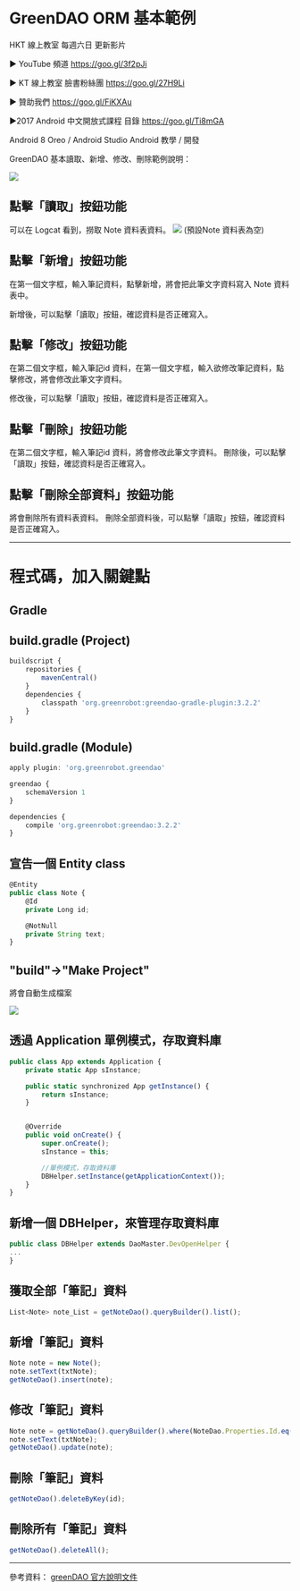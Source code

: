 GreenDAO ORM 基本範例
===
HKT 線上教室 每週六日 更新影片

▶ YouTube 頻道
https://goo.gl/3f2pJi

▶ KT 線上教室 臉書粉絲團
https://goo.gl/27H9Li

▶ 贊助我們
https://goo.gl/FiKXAu

▶2017 Android 中文開放式課程 目錄
https://goo.gl/Ti8mGA

Android 8 Oreo / Android Studio 
Android 教學 / 開發


GreenDAO 基本讀取、新增、修改、刪除範例說明：

![](https://i.imgur.com/i0HVPkC.png)

## 點擊「讀取」按鈕功能
可以在 Logcat 看到，撈取 Note 資料表資料。
![](https://i.imgur.com/h2s27k2.png)
(預設Note 資料表為空)

## 點擊「新增」按鈕功能
在第一個文字框，輸入筆記資料，點擊新增，將會把此筆文字資料寫入 Note 資料表中。

新增後，可以點擊「讀取」按鈕，確認資料是否正確寫入。

## 點擊「修改」按鈕功能
在第二個文字框，輸入筆記id 資料，在第一個文字框，輸入欲修改筆記資料，點擊修改，將會修改此筆文字資料。

修改後，可以點擊「讀取」按鈕，確認資料是否正確寫入。
## 點擊「刪除」按鈕功能
在第二個文字框，輸入筆記id 資料，將會修改此筆文字資料。
刪除後，可以點擊「讀取」按鈕，確認資料是否正確寫入。
## 點擊「刪除全部資料」按鈕功能
將會刪除所有資料表資料。
刪除全部資料後，可以點擊「讀取」按鈕，確認資料是否正確寫入。

---

# 程式碼，加入關鍵點

## Gradle
## build.gradle (Project)
```jsx
buildscript {
    repositories {
        mavenCentral()
    }
    dependencies {
        classpath 'org.greenrobot:greendao-gradle-plugin:3.2.2'
    }
}
```
## build.gradle (Module)
```jsx
apply plugin: 'org.greenrobot.greendao'

greendao {
    schemaVersion 1
}

dependencies {
    compile 'org.greenrobot:greendao:3.2.2'
}
```
## 宣告一個 Entity class

```jsx
@Entity
public class Note {
    @Id
    private Long id;

    @NotNull
    private String text;
}
```
## "build"->"Make Project"
將會自動生成檔案

![](https://i.imgur.com/yMANaRl.png)

## 透過 Application 單例模式，存取資料庫
```jsx
public class App extends Application {
    private static App sInstance;

    public static synchronized App getInstance() {
        return sInstance;
    }


    @Override
    public void onCreate() {
        super.onCreate();
        sInstance = this;

        //單例模式，存取資料庫
        DBHelper.setInstance(getApplicationContext());
    }
}
```

## 新增一個 DBHelper，來管理存取資料庫
```jsx
public class DBHelper extends DaoMaster.DevOpenHelper {
...
}
```
## 獲取全部「筆記」資料

```jsx
List<Note> note_List = getNoteDao().queryBuilder().list();

```
## 新增「筆記」資料

```jsx
Note note = new Note();
note.setText(txtNote);
getNoteDao().insert(note);

```

## 修改「筆記」資料
```jsx
Note note = getNoteDao().queryBuilder().where(NoteDao.Properties.Id.eq(id)).unique();
note.setText(txtNote);
getNoteDao().update(note);
```

## 刪除「筆記」資料
```jsx
getNoteDao().deleteByKey(id);
```

## 刪除所有「筆記」資料
```jsx
getNoteDao().deleteAll();
```





---
參考資料：
[greenDAO 官方說明文件](http://greenrobot.org/greendao/)
